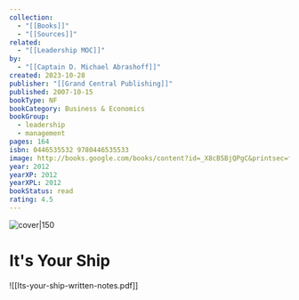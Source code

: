 ```yaml
---
collection:
  - "[[Books]]"
  - "[[Sources]]"
related:
  - "[[Leadership MOC]]"
by:
  - "[[Captain D. Michael Abrashoff]]"
created: 2023-10-28
publisher: "[[Grand Central Publishing]]"
published: 2007-10-15
bookType: NF
bookCategory: Business & Economics
bookGroup:
  - leadership
  - management
pages: 164
isbn: 0446535532 9780446535533
image: http://books.google.com/books/content?id=_X8cB5BjQPgC&printsec=frontcover&img=1&zoom=1&edge=curl&source=gbs_api
year: 2012
yearXP: 2012
yearXPL: 2012
bookStatus: read
rating: 4.5
---
```


![cover|150](http://books.google.com/books/content?id=_X8cB5BjQPgC&printsec=frontcover&img=1&zoom=1&edge=curl&source=gbs_api)

# It's Your Ship

![[Its-your-ship-written-notes.pdf]]